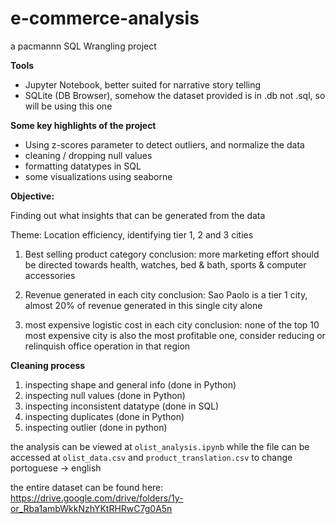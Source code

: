 # e-commerce-analysis

a pacmannn SQL Wrangling project

**Tools**

- Jupyter Notebook, better suited for narrative story telling
- SQLite (DB Browser), somehow the dataset provided is in .db not .sql, so will be using this one

**Some key highlights of the project**

- Using z-scores parameter to detect outliers, and normalize the data
- cleaning / dropping null values
- formatting datatypes in SQL
- some visualizations using seaborne

**Objective:**

Finding out what insights that can be generated from the data

Theme: Location efficiency, identifying tier 1, 2 and 3 cities

1. Best selling product category
   conclusion: more marketing effort should be directed towards health, watches, bed & bath, sports & computer accessories 
  
2. Revenue generated in each city
   conclusion: Sao Paolo is a tier 1 city, almost 20% of revenue generated in this single city alone
   
5. most expensive logistic cost in each city
   conclusion: none of the top 10 most expensive city is also the most profitable one, consider reducing or relinquish office operation in that region

**Cleaning process**

1. inspecting shape and general info (done in Python)
2. inspecting null values (done in Python)
3. inspecting inconsistent datatype (done in SQL)
4. inspecting duplicates (done in Python)
5. inspecting outlier (done in python)

the analysis can be viewed at ```olist_analysis.ipynb``` while the file can be accessed at ```olist_data.csv``` and ```product_translation.csv``` to change portoguese -> english

the entire dataset can be found here: https://drive.google.com/drive/folders/1y-or_Rba1ambWkkNzhYKtRHRwC7g0A5n
